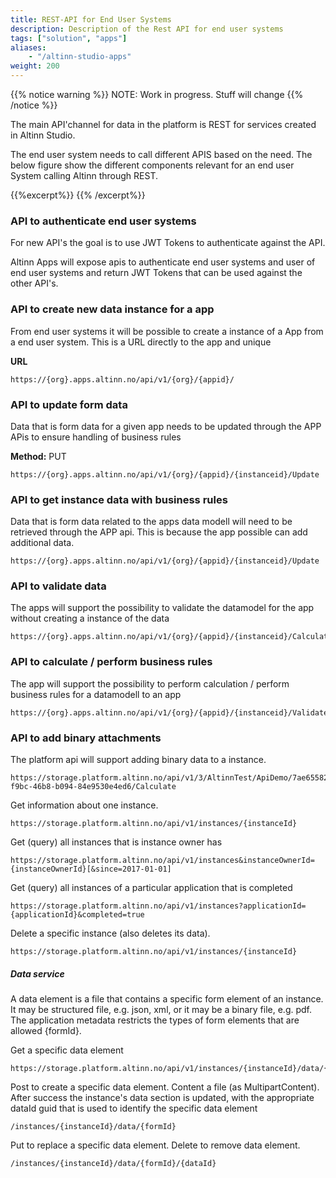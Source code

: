 ```yaml
---
title: REST-API for End User Systems
description: Description of the Rest API for end user systems
tags: ["solution", "apps"]
aliases:
    - "/altinn-studio-apps"
weight: 200
---
```


{{% notice warning %}}
NOTE: Work in progress. Stuff will change
{{% /notice %}}

The main API'channel for data in the platform is REST for services created in Altinn Studio. 

The end user system needs to call different APIS based on the need.  The below figure show the different components relevant for an 
end user System calling Altinn through REST.

{{%excerpt%}}
<object data="/solutions/altinn-apps/app-api/eus-rest/eus-rest.svg" type="image/svg+xml" style="width: 100% max-width: 1200px;"></object>
{{% /excerpt%}}

### API to authenticate end user systems 
For new API's the goal is to use JWT Tokens to authenticate against the API. 

Altinn Apps will expose apis to authenticate end user systems and user of end user systems and return JWT Tokens that can be used against the other API's. 

### API to create new data instance for a app
From end user systems it will be possible to create a instance of a App from a end user system. 
This is a URL directly to the app and unique

**URL**

```http
https://{org}.apps.altinn.no/api/v1/{org}/{appid}/
```

### API to update form data
Data that is form data for a given app needs to be updated through the APP APis to ensure handling of business rules


**Method:** PUT
```http
https://{org}.apps.altinn.no/api/v1/{org}/{appid}/{instanceid}/Update
```
### API to get instance data with business rules
Data that is form data related to the apps data modell will need to be retrieved through the APP api. 
This is because the app possible can add additional data.

```http
https://{org}.apps.altinn.no/api/v1/{org}/{appid}/{instanceid}/Update
```

### API to validate data
The apps will support the possibility to validate the datamodel for the app without creating a instance of the data

```http
https://{org}.apps.altinn.no/api/v1/{org}/{appid}/{instanceid}/Calculate
```

### API to calculate / perform business rules
The app will support the possibility to perform calculation / perform business rules for a datamodell to an app  

```http
https://{org}.apps.altinn.no/api/v1/{org}/{appid}/{instanceid}/Validate
```

### API to add binary attachments
The platform api will support adding binary data to a instance.

```http
https://storage.platform.altinn.no/api/v1/3/AltinnTest/ApiDemo/7ae65582-f9bc-46b8-b094-84e9530e4ed6/Calculate
```


Get information about one instance.

```http
https://storage.platform.altinn.no/api/v1/instances/{instanceId}
```

Get (query) all instances that is instance owner has

```http
https://storage.platform.altinn.no/api/v1/instances&instanceOwnerId={instanceOwnerId}[&since=2017-01-01]
```

Get (query) all instances of a particular application that is completed

```http
https://storage.platform.altinn.no/api/v1/instances?applicationId={applicationId}&completed=true
```

Delete a specific instance (also deletes its data).

```http
https://storage.platform.altinn.no/api/v1/instances/{instanceId}
```

##### Data service

A data element is a file that contains a specific form element of an instance.
It may be structured file, e.g. json, xml, or it may be a binary file, e.g. pdf.
The application metadata restricts the types of form elements that are allowed {formId}.

Get a specific data element

```http
https://storage.platform.altinn.no/api/v1/instances/{instanceId}/data/{formId}/{dataId}
```

Post to create a specific data element. Content a file (as MultipartContent).
After success the instance's data section is updated, with the appropriate dataId guid
that is used to identify the specific data element

```http
/instances/{instanceId}/data/{formId}
```

Put to replace a specific data element. Delete to remove data element.

```http
/instances/{instanceId}/data/{formId}/{dataId}
```

























